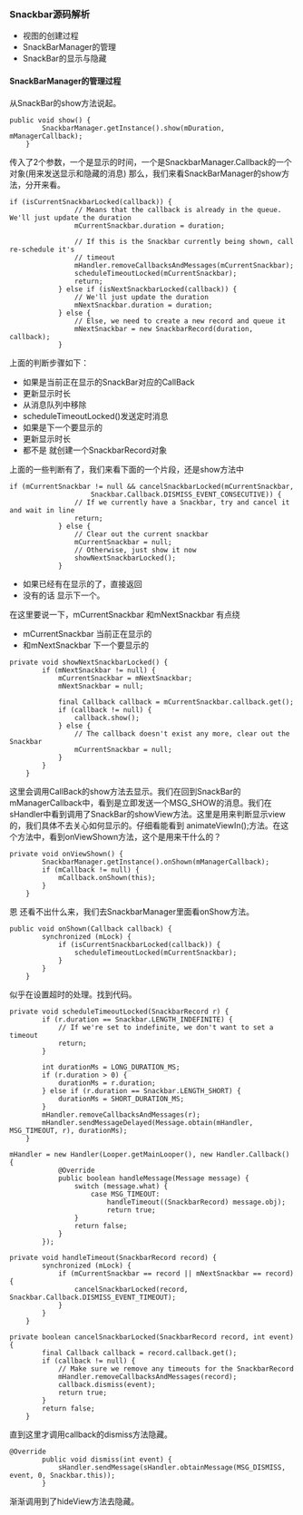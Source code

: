 ### Snackbar源码解析
* 视图的创建过程
* SnackBarManager的管理
* SnackBar的显示与隐藏

#### SnackBarManager的管理过程
从SnackBar的show方法说起。
```
public void show() {
        SnackbarManager.getInstance().show(mDuration, mManagerCallback);
    }
```
传入了2个参数，一个是显示的时间，一个是SnackbarManager.Callback的一个对象(用来发送显示和隐藏的消息)
那么，我们来看SnackBarManager的show方法，分开来看。
```
if (isCurrentSnackbarLocked(callback)) {
                // Means that the callback is already in the queue. We'll just update the duration
                mCurrentSnackbar.duration = duration;

                // If this is the Snackbar currently being shown, call re-schedule it's
                // timeout
                mHandler.removeCallbacksAndMessages(mCurrentSnackbar);
                scheduleTimeoutLocked(mCurrentSnackbar);
                return;
            } else if (isNextSnackbarLocked(callback)) {
                // We'll just update the duration
                mNextSnackbar.duration = duration;
            } else {
                // Else, we need to create a new record and queue it
                mNextSnackbar = new SnackbarRecord(duration, callback);
            }
```
上面的判断步骤如下：
 * 如果是当前正在显示的SnackBar对应的CallBack
  * 更新显示时长
  * 从消息队列中移除
  * scheduleTimeoutLocked()发送定时消息
 * 如果是下一个要显示的
  * 更新显示时长
 * 都不是 就创建一个SnackbarRecord对象

上面的一些判断有了，我们来看下面的一个片段，还是show方法中
```
if (mCurrentSnackbar != null && cancelSnackbarLocked(mCurrentSnackbar,
                    Snackbar.Callback.DISMISS_EVENT_CONSECUTIVE)) {
                // If we currently have a Snackbar, try and cancel it and wait in line
                return;
            } else {
                // Clear out the current snackbar
                mCurrentSnackbar = null;
                // Otherwise, just show it now
                showNextSnackbarLocked();
            }
```
 * 如果已经有在显示的了，直接返回
 * 没有的话 显示下一个。

在这里要说一下，mCurrentSnackbar 和mNextSnackbar 有点绕
* mCurrentSnackbar 当前正在显示的
* 和mNextSnackbar 下一个要显示的

```
private void showNextSnackbarLocked() {
        if (mNextSnackbar != null) {
            mCurrentSnackbar = mNextSnackbar;
            mNextSnackbar = null;

            final Callback callback = mCurrentSnackbar.callback.get();
            if (callback != null) {
                callback.show();
            } else {
                // The callback doesn't exist any more, clear out the Snackbar
                mCurrentSnackbar = null;
            }
        }
    }
```
这里会调用CallBack的show方法去显示。我们在回到SnackBar的mManagerCallback中，看到是立即发送一个MSG_SHOW的消息。我们在sHandler中看到调用了SnackBar的showView方法。这里是用来判断显示view的，我们具体不去关心如何显示的。仔细看能看到 animateViewIn();方法。在这个方法中，看到onViewShown方法，这个是用来干什么的？
```
private void onViewShown() {
        SnackbarManager.getInstance().onShown(mManagerCallback);
        if (mCallback != null) {
            mCallback.onShown(this);
        }
    }
```
恩 还看不出什么来，我们去SnackbarManager里面看onShow方法。
```
public void onShown(Callback callback) {
        synchronized (mLock) {
            if (isCurrentSnackbarLocked(callback)) {
                scheduleTimeoutLocked(mCurrentSnackbar);
            }
        }
    }
```
似乎在设置超时的处理。找到代码。
```
private void scheduleTimeoutLocked(SnackbarRecord r) {
        if (r.duration == Snackbar.LENGTH_INDEFINITE) {
            // If we're set to indefinite, we don't want to set a timeout
            return;
        }

        int durationMs = LONG_DURATION_MS;
        if (r.duration > 0) {
            durationMs = r.duration;
        } else if (r.duration == Snackbar.LENGTH_SHORT) {
            durationMs = SHORT_DURATION_MS;
        }
        mHandler.removeCallbacksAndMessages(r);
        mHandler.sendMessageDelayed(Message.obtain(mHandler, MSG_TIMEOUT, r), durationMs);
    }
```
```
mHandler = new Handler(Looper.getMainLooper(), new Handler.Callback() {
            @Override
            public boolean handleMessage(Message message) {
                switch (message.what) {
                    case MSG_TIMEOUT:
                        handleTimeout((SnackbarRecord) message.obj);
                        return true;
                }
                return false;
            }
        });
```
```
private void handleTimeout(SnackbarRecord record) {
        synchronized (mLock) {
            if (mCurrentSnackbar == record || mNextSnackbar == record) {
                cancelSnackbarLocked(record, Snackbar.Callback.DISMISS_EVENT_TIMEOUT);
            }
        }
    }
```
```
private boolean cancelSnackbarLocked(SnackbarRecord record, int event) {
        final Callback callback = record.callback.get();
        if (callback != null) {
            // Make sure we remove any timeouts for the SnackbarRecord
            mHandler.removeCallbacksAndMessages(record);
            callback.dismiss(event);
            return true;
        }
        return false;
    }
```
直到这里才调用callback的dismiss方法隐藏。
```
@Override
        public void dismiss(int event) {
            sHandler.sendMessage(sHandler.obtainMessage(MSG_DISMISS, event, 0, Snackbar.this));
        }
```
渐渐调用到了hideView方法去隐藏。